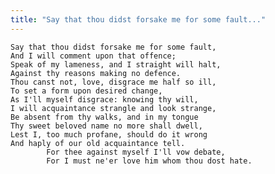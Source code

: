 ```yaml
---
title: "Say that thou didst forsake me for some fault..."
---
```


	Say that thou didst forsake me for some fault,
	And I will comment upon that offence;
	Speak of my lameness, and I straight will halt,
	Against thy reasons making no defence.
	Thou canst not, love, disgrace me half so ill,
	To set a form upon desired change,
	As I'll myself disgrace: knowing thy will,
	I will acquaintance strangle and look strange,
	Be absent from thy walks, and in my tongue
	Thy sweet beloved name no more shall dwell,
	Lest I, too much profane, should do it wrong
	And haply of our old acquaintance tell.
			For thee against myself I'll vow debate,
			For I must ne'er love him whom thou dost hate.

